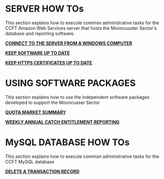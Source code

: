 # SERVER HOW TOs

This section explains how to execute common administrative tasks for the CCFT Amazon Web Services server that hosts the Mooncusster Sector's database and reporting software.

[**CONNECT TO THE SERVER FROM A WINDOWS COMPUTER**](/Manuals/server_connect.md)

[**KEEP SOFTWARE UP TO DATE**](/Manuals/server_update.md)

[**KEEP HTTPS CERTIFICATES UP TO DATE**](/Manuals/https_update.md)

# USING SOFTWARE PACKAGES

This section explains how to use the independent software packages developed to support the Mooncusser Sector

[**QUOTA MARKET SUMMARY**](/Manuals/quota_scraper.md)

[**WEEKLY ANNUAL CATCH ENTITLEMENT REPORTING**](/Manuals/WAR.md) 

# MySQL DATABASE HOW TOs

This section explains how to execute common administrative tasks for the CCFT MySQL database

[**DELETE A TRANSACTION RECORD**](/Manuals/DeleteRec.md)
